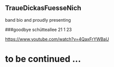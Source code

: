 ## TraueDickasFuesseNich

band bio and proudly presenting

   ###goodbye schütteallee 21 1 23
   
   https://www.youtube.com/watch?v=4QaxFrYWBaU
   
   
   # to be continued ...
